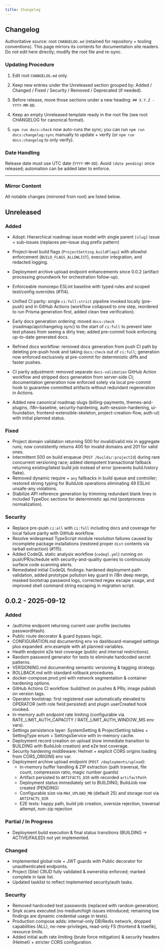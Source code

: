 ```yaml
---
title: Changelog
---
```


## Changelog

Authoritative source: root `CHANGELOG.md` (retained for repository + tooling conventions). This page mirrors its contents for documentation site readers. Do not edit here directly; modify the root file and re-sync.

### Updating Procedure

1. Edit root `CHANGELOG.md` only.
2. Keep new entries under the Unreleased section grouped by: Added / Changed / Fixed / Security / Removed / Deprecated (if needed).
3. Before release, move those sections under a new heading: `## X.Y.Z - YYYY-MM-DD`.
4. Keep an empty Unreleased template ready in the root file (see root CHANGELOG for canonical format).

5. `npm run docs:check` now auto-runs the sync; you can run `npm run docs:changelog:sync` manually to update + verify (or `npm run docs:changelog` to only verify).

### Date Handling

Release date must use UTC date (`YYYY-MM-DD`). Avoid `(date pending)` once released; automation can be added later to enforce.

---

### Mirror Content

All notable changes (mirrored from root) are listed below.

<!-- Mirror starts -->
<!-- markdownlint-disable MD024 -->
## Unreleased

### Added

- Adopt: Hierarchical roadmap issue model with single parent `[slug]` issue + sub-issues (replaces per-issue slug prefix pattern)
- Project-level build flags (`ProjectSetting.buildFlags`) with allowlist enforcement (`BUILD_FLAGS_ALLOWLIST`), executor integration, and redacted logging.
- Deployment archive upload endpoint enhancements since 0.0.2 (artifact processing groundwork for orchestration follow-up).
- Enforceable monorepo ESLint baseline with typed rules and scoped test/config overrides (#114).

- Unified CI parity: single `ci:full:strict` pipeline invoked locally (pre-push) and in GitHub Actions (workflow collapsed to one step, reordered to run Prisma generation first, added clean tree verification).
- Early docs generation ordering: moved `docs:check` (roadmap/api/changelog sync) to the start of `ci:full` to prevent later test phases from seeing a dirty tree; added pre-commit hook enforcing up-to-date generated docs.
- Refined docs workflow: removed docs generation from push CI path by deleting pre-push hook and taking `docs:check` out of `ci:full`; generation now enforced exclusively at pre-commit for deterministic diffs and faster pushes.
- CI parity adjustment: removed separate `docs-validation` GitHub Action workflow and stripped docs generation from server-side CI; documentation generation now enforced solely via local pre-commit hook to guarantee committed artifacts without redundant regeneration in Actions.
- Added new canonical roadmap slugs (billing-payments, themes-and-plugins, i18n-baseline, security-hardening, auth-session-hardening, ui-foundation, frontend-extensible-skeleton, project-creation-flow, auth-ui) with initial planned status.

### Fixed

- Project domain validation returning 500 for invalid/valid mix in aggregate runs; now consistently returns 400 for invalid domains and 201 for valid ones.
- Intermittent 500 on build enqueue (`POST /builds/:projectId`) during rare concurrent versioning race; added idempotent transactional fallback returning existing/latest build job instead of error (prevents build.history flake).
- Removed dynamic require + `any` fallbacks in build queue and controller; restored strong typing for BuildJob operations eliminating 49 ESLint unsafe-any violations.
- Stabilize API reference generation by trimming redundant blank lines in included TypeDoc sections for deterministic api.md (postprocess normalization).

### Security

- Replace pre-push `ci:all` with `ci:full` including docs and coverage for local failure parity with GitHub workflow.
- Resolve widespread TypeScript module resolution failures caused by incomplete package installations (restored proper `dist` contents via tarball extraction) (#115).
- Added CodeQL static analysis workflow (`codeql.yml`) running on push/PR/schedule with security-and-quality queries to continuously surface code scanning alerts.
- Remediated initial CodeQL findings: hardened deployment path validation, added prototype pollution key guard in i18n deep merge, masked bootstrap password logs, corrected regex escape usage, and improved shell command string escaping in migration script.

## 0.0.2 - 2025-09-12

### Added

- /auth/me endpoint returning current user profile (excludes passwordHash).
- Public route decorator & guard bypass logic.
- CONFIGURATION.md documenting env vs dashboard-managed settings plus expanded .env.example with all planned variables.
- Health endpoint e2e test coverage (public and internal restrictions).
- Random password generator for tests to eliminate hardcoded secret patterns.
- VERSIONING.md documenting semantic versioning & tagging strategy.
- ROLLBACK.md with standard rollback procedures.
- docker-compose.prod.yml with network segmentation & container hardening options.
- GitHub Actions CI workflow: build/test on pushes & PRs; image publish on version tags.
- Operator bootstrap: first registered user automatically elevated to OPERATOR (with role field persisted) and plugin userCreated hook invoked.
- In-memory auth endpoint rate limiting (configurable via RATE_LIMIT_AUTH_CAPACITY / RATE_LIMIT_AUTH_WINDOW_MS env vars).
- Settings persistence layer: SystemSetting & ProjectSetting tables + SettingType enum + SettingsService with in-memory cache.
- Deployment record creation on upload (now immediate transition to BUILDING with BuildJob creation) and e2e test coverage.
- Security hardening middleware: Helmet + explicit CORS origins loading from CORS_ORIGINS env var.
- Deployment archive upload endpoint (`POST /deployments/upload`):
  - In-memory buffer handling & ZIP extraction (path traversal, file count, compression ratio, magic number guards)
  - Artifact persisted to `ARTIFACTS_DIR` with recorded `artifactPath`
  - Deployment status immediately set to BUILDING; BuildJob row created (PENDING)
  - Configurable size via `MAX_UPLOAD_MB` (default 25) and storage root via `ARTIFACTS_DIR`
  - E2E tests: happy path, build job creation, oversize rejection, traversal attempt, non-zip rejection

### Partial / In Progress

- Deployment build execution & final status transitions (BUILDING -> ACTIVE/FAILED) not yet implemented.

### Changed

- Implemented global role + JWT guards with Public decorator for unauthenticated endpoints.
- Project (Site) CRUD fully validated & ownership enforced; marked complete in task list.
- Updated tasklist to reflect implemented security/auth tasks.

### Security

- Removed hardcoded test passwords (replaced with random generation).
- Snyk scans executed (no medium/high issues introduced; remaining low findings are dynamic credential usage in tests).
- Production compose adds: internal-only DB/Redis network, dropped capabilities (ALL), no-new-privileges, read-only FS (frontend & traefik), resource limits.
- Added initial auth rate limiting (brute force mitigation) & security headers (Helmet) + stricter CORS configuration.

<!-- Consolidated former Post-0.0.2 sections into standard Unreleased buckets per style guide. -->
